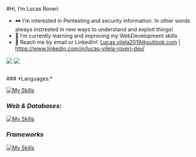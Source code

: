 #Hi, I’m Lucas Roveri
- 🕶  I'm interested in Pentesting and security information. In other words always instrested in new ways to understand and exploit things!
- 🌱 I’m currently learning and improving my WebDevelopment skills
- 💬 Reach me by email or LinkedIn!: Lucas.vilela2019@outlook.com | https://www.linkedin.com/in/lucas-vilela-roveri-dev/


<a href="Lucas Roveri's Langs"> <img align="center" src="https://github-readme-stats-sigma-five.vercel.app/api/top-langs/?username=Lucas-V-Roveri&theme=tokyonight"/></a>
<a href="Lucas Roveri's Stats"> <img align="center" src="https://github-readme-stats.vercel.app/api?username=Lucas-V-Roveri&theme=tokyonight"/></a>

<div style="display: inline_block"><br>
### *Languages:*

[![My Skills](https://skillicons.dev/icons?i=js,java,py,bash,cpp)](https://skillicons.dev)

### *Web & Databases:*

[![My Skills](https://skillicons.dev/icons?i=html,css,mysql)](https://skillicons.dev)

### *Frameworks*

[![My Skills](https://skillicons.dev/icons?i=react,bootstrap)](https://skillicons.dev)
